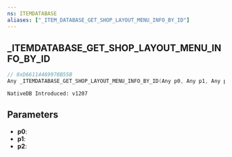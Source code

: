 ```yaml
---
ns: ITEMDATABASE
aliases: ["_ITEM_DATABASE_GET_SHOP_LAYOUT_MENU_INFO_BY_ID"]
---
```

## _ITEMDATABASE_GET_SHOP_LAYOUT_MENU_INFO_BY_ID

```c
// 0xD66114469978B55B
Any _ITEMDATABASE_GET_SHOP_LAYOUT_MENU_INFO_BY_ID(Any p0, Any p1, Any p2);
```

```
NativeDB Introduced: v1207
```

## Parameters
* **p0**:
* **p1**:
* **p2**:
